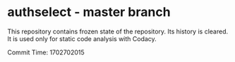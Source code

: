 # authselect - master branch

This repository contains frozen state of the repository.
Its history is cleared. It is used only for static code
analysis with Codacy.

Commit Time: 1702702015